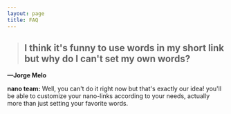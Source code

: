 ```yaml
---
layout: page
title: FAQ
---
```


> ## I think it's funny to use words in my short link but why do I can't set my own words?
**—Jorge Melo**

**nano team:**
Well, you can't do it right now but that's exactly our idea! you'll be able to customize your nano-links according to your needs, actually more than just setting your favorite words.
